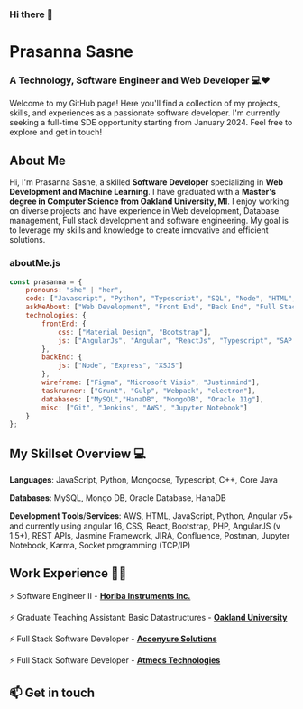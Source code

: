 ### Hi there 👋

# Prasanna Sasne

### A Technology, Software Engineer and Web Developer 💻❤️
Welcome to my GitHub page! Here you'll find a collection of my projects, skills, and experiences as a passionate software developer. I'm currently seeking a full-time SDE opportunity starting from January 2024. Feel free to explore and get in touch!

## About Me
Hi, I'm Prasanna Sasne, a skilled **Software Developer** specializing in **Web Development and Machine Learning**. I have graduated with a **Master's degree in Computer Science from Oakland University, MI**. I enjoy working on diverse projects and have experience in Web development, Database management, Full stack development and software engineering. My goal is to leverage my skills and knowledge to create innovative and efficient solutions.

<!--Credits for template: [https://github.com/amadoabaca](https://github.com/mansithanki#mansi-pravin-thanki) -->

### aboutMe.js

```javascript
const prasanna = {
    pronouns: "she" | "her",
    code: ["Javascript", "Python", "Typescript", "SQL", "Node", "HTML", "CSS", "Java"],
    askMeAbout: ["Web Development", "Front End", "Back End", "Full Stack"],
    technologies: {
        frontEnd: {
            css: ["Material Design", "Bootstrap"],
            js: ["AngularJs", "Angular", "ReactJs", "Typescript", "SAP UI5"]
        },
        backEnd: {
            js: ["Node", "Express", "XSJS"]
        },
        wireframe: ["Figma", "Microsoft Visio", "Justinmind"],
        taskrunner: ["Grunt", "Gulp", "Webpack", "electron"],
        databases: ["MySQL","HanaDB", "MongoDB", "Oracle 11g"],
        misc: ["Git", "Jenkins", "AWS", "Jupyter Notebook"]
    }
};
```


<!-- section - skills -->

## My Skillset Overview 💻

𝐋𝐚𝐧𝐠𝐮𝐚𝐠𝐞𝐬: JavaScript, Python, Mongoose, Typescript, C++, Core Java 

𝐃𝐚𝐭𝐚𝐛𝐚𝐬𝐞𝐬: MySQL, Mongo DB, Oracle Database, HanaDB  

𝐃𝐞𝐯𝐞𝐥𝐨𝐩𝐦𝐞𝐧𝐭 𝐓𝐨𝐨𝐥𝐬/𝐒𝐞𝐫𝐯𝐢𝐜𝐞𝐬: AWS, HTML, JavaScript, Python, Angular v5+ and currently using angular 16, CSS, React, Bootstrap, PHP, AngularJS (v 1.5+), REST APIs, Jasmine Framework, JIRA, Confluence, Postman, Jupyter Notebook, Karma, Socket programming (TCP/IP) 

<!-- section - skills -->

<!-- section - job details -->

## Work Experience 👩‍💼

⚡️ Software Engineer II - [**Horiba Instruments Inc.**](https://www.horiba.com/usa/)

⚡️ Graduate Teaching Assistant: Basic Datastructures - [**Oakland University**](https://oakland.edu)

⚡️ Full Stack Software Developer - [**Accenyure Solutions**](https://www.accenture.com/us-en)

⚡️ Full Stack Software Developer - [**Atmecs Technologies**](https://www.atmecs.com)


## 📫 Get in touch
<!--
**prasanna-sasne/Prasanna-sasne** is a ✨ _special_ ✨ repository because its `README.md` (this file) appears on your GitHub profile.

Here are some ideas to get you started:

- 🔭 I’m currently working on ...
- 🌱 I’m currently learning ...
- 👯 I’m looking to collaborate on ...
- 🤔 I’m looking for help with ...
- 💬 Ask me about ...
- 📫 How to reach me: ...
- 😄 Pronouns: ...
- ⚡ Fun fact: ...
-->
